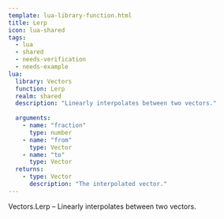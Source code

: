 ```yaml
---
template: lua-library-function.html
title: Lerp
icon: lua-shared
tags:
  - lua
  - shared
  - needs-verification
  - needs-example
lua:
  library: Vectors
  function: Lerp
  realm: shared
  description: "Linearly interpolates between two vectors."
  
  arguments:
    - name: "fraction"
      type: number
    - name: "from"
      type: Vector
    - name: "to"
      type: Vector
  returns:
    - type: Vector
      description: "The interpolated vector."
---
```


<div class="lua__search__keywords">
Vectors.Lerp &#x2013; Linearly interpolates between two vectors.
</div>
